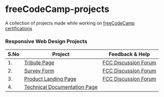 # freeCodeCamp-projects

A collection of projects made while working on [freeCodeCamp certifications](https://www.freecodecamp.org/learn/)

### Responsive Web Design Projects

| S.No | Project | Feedback & Help |
| ---- | ------- | --------------- |
| 1. | [Tribute Page](https://codepen.io/premkiran7/pen/RwayGqJ) | [FCC Discussion Forum](https://forum.freecodecamp.org/t/looking-for-feedback-on-my-first-project-tribute-page/420986/4) |
| 2. | [Survey Form](https://codepen.io/premkiran7/pen/dyMjYBy) | [FCC Discussion Forum](https://forum.freecodecamp.org/t/looking-for-feedback-on-my-second-project-survey-form/420988/5) |
| 3. | [Product Landing Page](https://codepen.io/premkiran7/full/VwaGZod) | [FCC Discussion Forum](https://forum.freecodecamp.org/t/looking-for-feedback-on-my-product-landing-page/421253) |
| 4. | [Technical Documentation Page](https://codepen.io/premkiran7/pen/ZEWModP) |  |